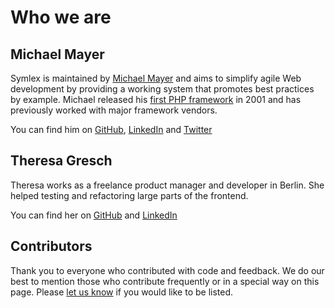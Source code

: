 # Who we are

## Michael Mayer ##

Symlex is maintained by [Michael Mayer](https://blog.liquidbytes.net/about) and
aims to simplify agile Web development by providing a working system that promotes best practices by example.
Michael released his [first PHP framework](http://freshmeat.sourceforge.net/projects/awf) in 2001 and 
has previously worked with major framework vendors.

You can find him on [GitHub](https://github.com/lastzero), [LinkedIn](https://www.linkedin.com/in/michaelmayer11/) and [Twitter](https://twitter.com/lastzero)

## Theresa Gresch ##

Theresa works as a freelance product manager and developer in Berlin. She helped testing
and refactoring large parts of the frontend.

You can find her on [GitHub](https://github.com/graciousgrey) and [LinkedIn](https://www.linkedin.com/in/theresa-gresch-886924103/)

## Contributors ##

Thank you to everyone who contributed with code and feedback.
We do our best to mention those who contribute frequently or in a special way on this page.
Please [let us know](mailto:hello@symlex.org) if you would like to be listed.